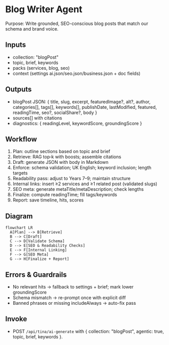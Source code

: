 # Blog Writer Agent

Purpose: Write grounded, SEO-conscious blog posts that match our schema and brand voice.

## Inputs
- collection: "blogPost"
- topic, brief, keywords
- packs (services, blog, seo)
- context (settings ai.json/seo.json/business.json + doc fields)

## Outputs
- blogPost JSON: { title, slug, excerpt, featuredImage?, alt?, author, categories[], tags[], keywords[], publishDate, lastModified, featured, readingTime, seo?, socialShare?, body }
- sources[] with citations
- diagnostics: { readingLevel, keywordScore, groundingScore }

## Workflow
1) Plan: outline sections based on topic and brief
2) Retrieve: RAG top‑k with boosts; assemble citations
3) Draft: generate JSON with body in Markdown
4) Enforce: schema validation; UK English; keyword inclusion; length targets
5) Readability pass: adjust to Years 7–9; maintain structure
6) Internal links: insert ≥2 services and ≥1 related post (validated slugs)
7) SEO meta: generate metaTitle/metaDescription; check lengths
8) Finalize: compute readingTime; fill tags/keywords
9) Report: save timeline, hits, scores

## Diagram
```mermaid
flowchart LR
  A[Plan] --> B[Retrieve]
  B --> C[Draft]
  C --> D[Validate Schema]
  D --> E[SEO & Readability Checks]
  E --> F[Internal Linking]
  F --> G[SEO Meta]
  G --> H[Finalize + Report]
```

## Errors & Guardrails
- No relevant hits → fallback to settings + brief; mark lower groundingScore
- Schema mismatch → re-prompt once with explicit diff
- Banned phrases or missing includeAlways → auto-fix pass

## Invoke
- POST `/api/tina/ai-generate` with { collection: "blogPost", agentic: true, topic, brief, keywords }.
